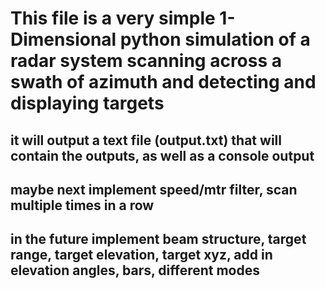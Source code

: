 # 	This file is a very simple 1-Dimensional python simulation of a radar system scanning across a swath of azimuth and detecting and displaying targets
##  	it will output a text file (output.txt) that will contain the outputs, as well as a console output

##  	maybe next implement speed/mtr filter, scan multiple times in a row

##	in the future implement beam structure, target range, target elevation, target xyz, add in elevation angles, bars, different modes